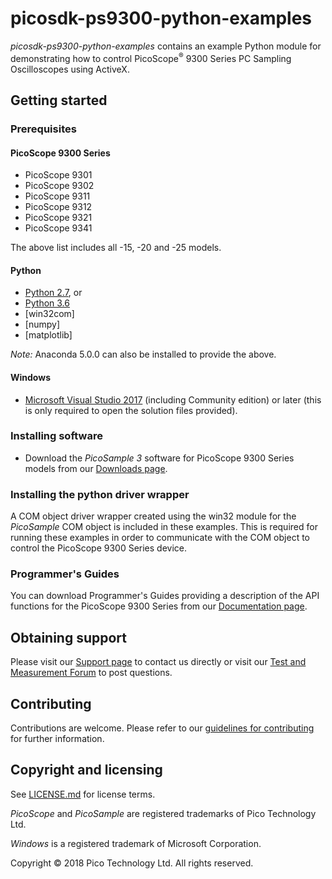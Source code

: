 # picosdk-ps9300-python-examples

*picosdk-ps9300-python-examples* contains an example Python module for demonstrating how to control PicoScope<sup>®</sup> 9300 Series PC Sampling Oscilloscopes using ActiveX.

## Getting started

### Prerequisites

#### PicoScope 9300 Series

* PicoScope 9301
* PicoScope 9302 
* PicoScope 9311 
* PicoScope 9312 
* PicoScope 9321 
* PicoScope 9341

The above list includes all -15, -20 and -25 models.

#### Python

* [Python 2.7](https://www.python.org/download/releases/2.7/), or
* [Python 3.6](https://www.python.org/download/releases/3.6/) 
* [win32com]
* [numpy]
* [matplotlib]

*Note:* Anaconda 5.0.0 can also be installed to provide the above.

#### Windows

* [Microsoft Visual Studio 2017](https://www.visualstudio.com/) (including Community edition) or later (this is only required to open the solution files provided).

### Installing software

* Download the *PicoSample 3* software for PicoScope 9300 Series models from our [Downloads page](https://www.picotech.com/downloads).

### Installing the python driver wrapper

A COM object driver wrapper created using the win32 module for the *PicoSample* COM object is included in these examples.
This is required for running these examples in order to communicate with the COM object to control the PicoScope 9300 Series device.

### Programmer's Guides

You can download Programmer's Guides providing a description of the API functions for the PicoScope 9300 Series from our [Documentation page](https://www.picotech.com/library/documentation).

## Obtaining support

Please visit our [Support page](https://www.picotech.com/tech-support) to contact us directly or visit our [Test and Measurement Forum](https://www.picotech.com/support/forum17.html) to post questions.

## Contributing

Contributions are welcome. Please refer to our [guidelines for contributing](.github/CONTRIBUTING.md) for further information.

## Copyright and licensing

See [LICENSE.md](LICENSE.md) for license terms. 

*PicoScope* and *PicoSample* are registered trademarks of Pico Technology Ltd. 

*Windows* is a registered trademark of Microsoft Corporation. 

Copyright © 2018 Pico Technology Ltd. All rights reserved. 
